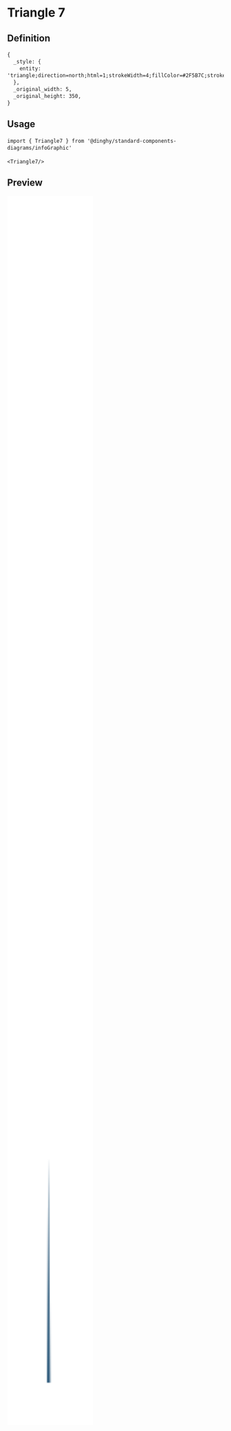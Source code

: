 # Triangle 7

## Definition

```
{
  _style: { 
    entity: 'triangle;direction=north;html=1;strokeWidth=4;fillColor=#2F5B7C;strokeColor=#ffffff;shadow=0;fontSize=10;fontColor=#FFFFFF;align=center;fontStyle=0;whiteSpace=wrap;spacing=10;',
  },
  _original_width: 5,
  _original_height: 350,
}
```

## Usage

```
import { Triangle7 } from '@dinghy/standard-components-diagrams/infoGraphic'

<Triangle7/>
```

## Preview

<img src="./triangle-7.png" width="200"/>
